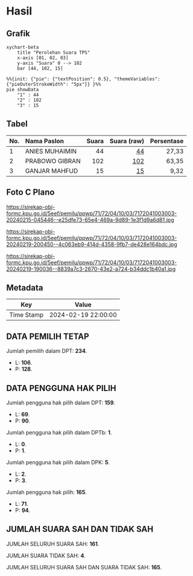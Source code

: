 # Hasil

## Grafik

```mermaid
xychart-beta
    title "Perolehan Suara TPS"
    x-axis [01, 02, 03]
    y-axis "Suara" 0 --> 102
    bar [44, 102, 15]
```

```mermaid
%%{init: {"pie": {"textPosition": 0.5}, "themeVariables": {"pieOuterStrokeWidth": "5px"}} }%%
pie showData
    "1" : 44
    "2" : 102
    "3" : 15
```

## Tabel

| No. | Nama Paslon    | Suara | Suara (raw) | Persentase |
|:--- |:-------------- | -----:| -----------:| ----------:|
| 1   | ANIES MUHAIMIN | 44    | [44][p-1]   | 27,33      |
| 2   | PRABOWO GIBRAN | 102   | [102][p-2]  | 63,35      |
| 3   | GANJAR MAHFUD  | 15    | [15][p-3]   | 9,32       |


[p-1]: https://github.com/gigit-pemilu/pemilu-2024-71-sulawesi-utara/blob/main/pilpres/hitung-suara/sub/71-sulawesi-utara/sub/72-kota-bitung/sub/04-aertembaga/sub/1003-pateten-satu/sub/003-tps/sub/paslon-1.txt
[p-2]: https://github.com/gigit-pemilu/pemilu-2024-71-sulawesi-utara/blob/main/pilpres/hitung-suara/sub/71-sulawesi-utara/sub/72-kota-bitung/sub/04-aertembaga/sub/1003-pateten-satu/sub/003-tps/sub/paslon-2.txt
[p-3]: https://github.com/gigit-pemilu/pemilu-2024-71-sulawesi-utara/blob/main/pilpres/hitung-suara/sub/71-sulawesi-utara/sub/72-kota-bitung/sub/04-aertembaga/sub/1003-pateten-satu/sub/003-tps/sub/paslon-3.txt

## Foto C Plano

https://sirekap-obj-formc.kpu.go.id/5eef/pemilu/ppwp/71/72/04/10/03/7172041003003-20240215-045446--e25dfe73-65e4-469a-9d89-1e3f1d9a6d81.jpg

https://sirekap-obj-formc.kpu.go.id/5eef/pemilu/ppwp/71/72/04/10/03/7172041003003-20240219-200450--4c063eb9-414d-4358-9fb7-de428e164bdc.jpg

https://sirekap-obj-formc.kpu.go.id/5eef/pemilu/ppwp/71/72/04/10/03/7172041003003-20240219-190036--8839a7c3-2670-43e2-a724-b34ddc1b40a1.jpg


## Metadata

| Key        | Value               |
| ---------- | ------------------- |
| Time Stamp | 2024-02-19 22:00:00 |


## DATA PEMILIH TETAP

Jumlah pemilih dalam DPT: **234**.
 * L: **106**.
 * P: **128**.

## DATA PENGGUNA HAK PILIH

Jumlah pengguna hak pilih dalam DPT: **159**.
 * L: **69**.
 * P: **90**.

Jumlah pengguna hak pilih dalam DPTb: **1**.
 * L: **0**.
 * P: **1**.

Jumlah pengguna hak pilih dalam DPK: **5**.
 * L: **2**.
 * P: **3**.

Jumlah pengguna hak pilih: **165**.
 * L: **71**.
 * P: **94**.

## JUMLAH SUARA SAH DAN TIDAK SAH

JUMLAH SELURUH SUARA SAH: **161**.

JUMLAH SUARA TIDAK SAH: **4**.

JUMLAH SELURUH SUARA SAH DAN SUARA TIDAK SAH: **165**.


